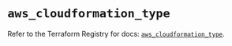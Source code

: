 # `aws_cloudformation_type`

Refer to the Terraform Registry for docs: [`aws_cloudformation_type`](https://registry.terraform.io/providers/hashicorp/aws/5.83.1/docs/resources/cloudformation_type).
